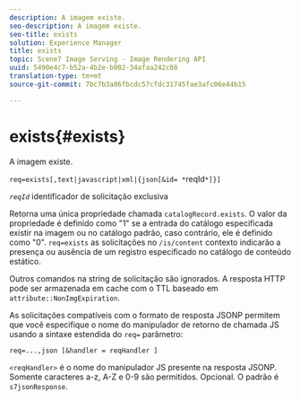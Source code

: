 ```yaml
---
description: A imagem existe.
seo-description: A imagem existe.
seo-title: exists
solution: Experience Manager
title: exists
topic: Scene7 Image Serving - Image Rendering API
uuid: 5490e4c7-b52a-4b2e-b002-34afaa242c08
translation-type: tm+mt
source-git-commit: 7bc7b3a86fbcdc57cfdc31745fae3afc06e44b15

---
```



# exists{#exists}

A imagem existe.

`req=exists[,text|javascript|xml|{json[&id= *`reqId`*]}]`

*`reqId`* identificador de solicitação exclusiva

Retorna uma única propriedade chamada `catalogRecord.exists`. O valor da propriedade é definido como &quot;1&quot; se a entrada do catálogo especificada existir na imagem ou no catálogo padrão, caso contrário, ele é definido como &quot;0&quot;. `req=exists` as solicitações no `/is/content` contexto indicarão a presença ou ausência de um registro especificado no catálogo de conteúdo estático.

Outros comandos na string de solicitação são ignorados. A resposta HTTP pode ser armazenada em cache com o TTL baseado em `attribute::NonImgExpiration`.

As solicitações compatíveis com o formato de resposta JSONP permitem que você especifique o nome do manipulador de retorno de chamada JS usando a sintaxe estendida do `req=` parâmetro:

`req=...,json [&handler = reqHandler ]`

`<reqHandler>` é o nome do manipulador JS presente na resposta JSONP. Somente caracteres a-z, A-Z e 0-9 são permitidos. Opcional. O padrão é `s7jsonResponse`.
